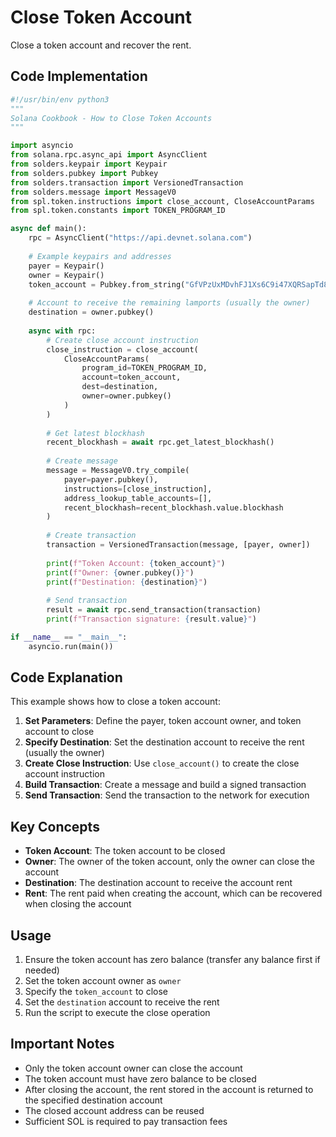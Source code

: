 # Close Token Account

Close a token account and recover the rent.

## Code Implementation

```python
#!/usr/bin/env python3
"""
Solana Cookbook - How to Close Token Accounts
"""

import asyncio
from solana.rpc.async_api import AsyncClient
from solders.keypair import Keypair
from solders.pubkey import Pubkey
from solders.transaction import VersionedTransaction
from solders.message import MessageV0
from spl.token.instructions import close_account, CloseAccountParams
from spl.token.constants import TOKEN_PROGRAM_ID

async def main():
    rpc = AsyncClient("https://api.devnet.solana.com")
    
    # Example keypairs and addresses
    payer = Keypair()
    owner = Keypair()
    token_account = Pubkey.from_string("GfVPzUxMDvhFJ1Xs6C9i47XQRSapTd8LHw5grGuTquyQ")
    
    # Account to receive the remaining lamports (usually the owner)
    destination = owner.pubkey()
    
    async with rpc:
        # Create close account instruction
        close_instruction = close_account(
            CloseAccountParams(
                program_id=TOKEN_PROGRAM_ID,
                account=token_account,
                dest=destination,
                owner=owner.pubkey()
            )
        )
        
        # Get latest blockhash
        recent_blockhash = await rpc.get_latest_blockhash()
        
        # Create message
        message = MessageV0.try_compile(
            payer=payer.pubkey(),
            instructions=[close_instruction],
            address_lookup_table_accounts=[],
            recent_blockhash=recent_blockhash.value.blockhash
        )
        
        # Create transaction
        transaction = VersionedTransaction(message, [payer, owner])
        
        print(f"Token Account: {token_account}")
        print(f"Owner: {owner.pubkey()}")
        print(f"Destination: {destination}")
        
        # Send transaction
        result = await rpc.send_transaction(transaction)
        print(f"Transaction signature: {result.value}")

if __name__ == "__main__":
    asyncio.run(main())
```

## Code Explanation

This example shows how to close a token account:

1. **Set Parameters**: Define the payer, token account owner, and token account to close
2. **Specify Destination**: Set the destination account to receive the rent (usually the owner)
3. **Create Close Instruction**: Use `close_account()` to create the close account instruction
4. **Build Transaction**: Create a message and build a signed transaction
5. **Send Transaction**: Send the transaction to the network for execution

## Key Concepts

- **Token Account**: The token account to be closed
- **Owner**: The owner of the token account, only the owner can close the account
- **Destination**: The destination account to receive the account rent
- **Rent**: The rent paid when creating the account, which can be recovered when closing the account

## Usage

1. Ensure the token account has zero balance (transfer any balance first if needed)
2. Set the token account owner as `owner`
3. Specify the `token_account` to close
4. Set the `destination` account to receive the rent
5. Run the script to execute the close operation

## Important Notes

- Only the token account owner can close the account
- The token account must have zero balance to be closed
- After closing the account, the rent stored in the account is returned to the specified destination account
- The closed account address can be reused
- Sufficient SOL is required to pay transaction fees